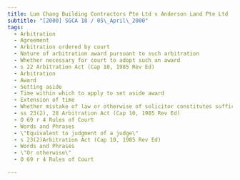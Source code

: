 ```yaml
---
title: Lum Chang Building Contractors Pte Ltd v Anderson Land Pte Ltd 
subtitle: "[2000] SGCA 18 / 05\_April\_2000"
tags:
  - Arbitration
  - Agreement
  - Arbitration ordered by court
  - Nature of arbitration award pursuant to such arbitration
  - Whether necessary for court to adopt such an award
  - s 22 Arbitration Act (Cap 10, 1985 Rev Ed)
  - Arbitration
  - Award
  - Setting aside
  - Time within which to apply to set aside award
  - Extension of time
  - Whether mistake of law or otherwise of solicitor constitutes sufficient grounds for extension of time
  - ss 23(2), 28 Arbitration Act (Cap 10, 1985 Rev Ed)
  - O 69 r 4 Rules of Court
  - Words and Phrases
  - \"Equivalent to judgment of a judge\"
  - s 23(2)Arbitration Act (Cap 10, 1985 Rev Ed)
  - Words and Phrases
  - \"Or otherwise\"
  - O 69 r 4 Rules of Court

---
```


